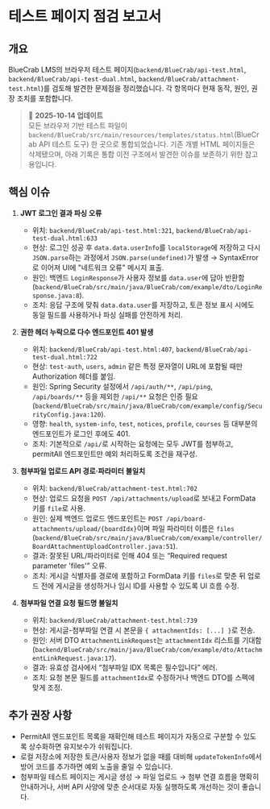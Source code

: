# 테스트 페이지 점검 보고서

## 개요
BlueCrab LMS의 브라우저 테스트 페이지(`backend/BlueCrab/api-test.html`, `backend/BlueCrab/api-test-dual.html`, `backend/BlueCrab/attachment-test.html`)를 검토해 발견한 문제점을 정리했습니다. 각 항목마다 현재 동작, 원인, 권장 조치를 포함합니다.

> 📌 **2025-10-14 업데이트**  
> 모든 브라우저 기반 테스트 파일이 `backend/BlueCrab/src/main/resources/templates/status.html`(BlueCrab API 테스트 도구) 한 곳으로 통합되었습니다. 기존 개별 HTML 페이지들은 삭제됐으며, 아래 기록은 통합 이전 구조에서 발견한 이슈를 보존하기 위한 참고용입니다.

## 핵심 이슈

1. **JWT 로그인 결과 파싱 오류**  
   - 위치: `backend/BlueCrab/api-test.html:321`, `backend/BlueCrab/api-test-dual.html:633`  
   - 현상: 로그인 성공 후 `data.data.userInfo`를 `localStorage`에 저장하고 다시 `JSON.parse`하는 과정에서 `JSON.parse(undefined)`가 발생 → SyntaxError로 이어져 UI에 "네트워크 오류" 메시지 표출.  
   - 원인: 백엔드 `LoginResponse`가 사용자 정보를 `data.user`에 담아 반환함 (`backend/BlueCrab/src/main/java/BlueCrab/com/example/dto/LoginResponse.java:8`).  
   - 조치: 응답 구조에 맞춰 `data.data.user`를 저장하고, 토큰 정보 표시 시에도 동일 필드를 사용하거나 파싱 실패를 안전하게 처리.

2. **권한 헤더 누락으로 다수 엔드포인트 401 발생**  
   - 위치: `backend/BlueCrab/api-test.html:407`, `backend/BlueCrab/api-test-dual.html:722`  
   - 현상: `test-auth`, `users`, `admin` 같은 특정 문자열이 URL에 포함될 때만 Authorization 헤더를 붙임.  
   - 원인: Spring Security 설정에서 `/api/auth/**`, `/api/ping`, `/api/boards/**` 등을 제외한 `/api/**` 요청은 인증 필요 (`backend/BlueCrab/src/main/java/BlueCrab/com/example/config/SecurityConfig.java:120`).  
   - 영향: `health`, `system-info`, `test`, `notices`, `profile`, `courses` 등 대부분의 엔드포인트가 로그인 후에도 401.  
   - 조치: 기본적으로 `/api/`로 시작하는 요청에는 모두 JWT를 첨부하고, permitAll 엔드포인트만 예외 처리하도록 조건을 재구성.

3. **첨부파일 업로드 API 경로·파라미터 불일치**  
   - 위치: `backend/BlueCrab/attachment-test.html:702`  
   - 현상: 업로드 요청을 `POST /api/attachments/upload`로 보내고 FormData 키를 `file`로 사용.  
   - 원인: 실제 백엔드 업로드 엔드포인트는 `POST /api/board-attachments/upload/{boardIdx}`이며 파일 파라미터 이름은 `files` (`backend/BlueCrab/src/main/java/BlueCrab/com/example/controller/BoardAttachmentUploadController.java:51`).  
   - 결과: 잘못된 URL/파라미터로 인해 404 또는 “Required request parameter 'files'” 오류.  
   - 조치: 게시글 식별자를 경로에 포함하고 FormData 키를 `files`로 맞춘 뒤 업로드 전에 게시글을 생성하거나 임시 ID를 사용할 수 있도록 UI 흐름 수정.

4. **첨부파일 연결 요청 필드명 불일치**  
   - 위치: `backend/BlueCrab/attachment-test.html:739`  
   - 현상: 게시글-첨부파일 연결 시 본문을 `{ attachmentIds: [...] }`로 전송.  
   - 원인: 서버 DTO `AttachmentLinkRequest`는 `attachmentIdx` 리스트를 기대함 (`backend/BlueCrab/src/main/java/BlueCrab/com/example/dto/AttachmentLinkRequest.java:17`).  
   - 결과: 유효성 검사에서 “첨부파일 IDX 목록은 필수입니다” 에러.  
   - 조치: 요청 본문 필드를 `attachmentIdx`로 수정하거나 백엔드 DTO를 스펙에 맞게 조정.

## 추가 권장 사항
- PermitAll 엔드포인트 목록을 재확인해 테스트 페이지가 자동으로 구분할 수 있도록 상수화하면 유지보수가 쉬워집니다.
- 로컬 저장소에 저장한 토큰/사용자 정보가 없을 때를 대비해 `updateTokenInfo`에서 방어 코드를 추가하면 예외 노출을 줄일 수 있습니다.
- 첨부파일 테스트 페이지는 게시글 생성 → 파일 업로드 → 첨부 연결 흐름을 명확히 안내하거나, 서버 API 사양에 맞춘 순서대로 자동 실행하도록 개선하는 것이 좋습니다.
